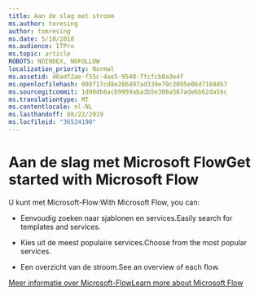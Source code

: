 ```yaml
---
title: Aan de slag met stroom
ms.author: toresing
author: tomresing
ms.date: 5/18/2018
ms.audience: ITPro
ms.topic: article
ROBOTS: NOINDEX, NOFOLLOW
localization_priority: Normal
ms.assetid: 46adf2ae-f55c-4ae5-9540-7fcfcb0a3e4f
ms.openlocfilehash: 008f17cd8e266497ad339e79c2095e06d7184d67
ms.sourcegitcommit: 1d98db8acb9959aba3b5e308a567ade6b62da56c
ms.translationtype: MT
ms.contentlocale: nl-NL
ms.lasthandoff: 08/22/2019
ms.locfileid: "36524190"
---
```

# <a name="get-started-with-microsoft-flow"></a><span data-ttu-id="48b08-102">Aan de slag met Microsoft Flow</span><span class="sxs-lookup"><span data-stu-id="48b08-102">Get started with Microsoft Flow</span></span>

<span data-ttu-id="48b08-103">U kunt met Microsoft-Flow:</span><span class="sxs-lookup"><span data-stu-id="48b08-103">With Microsoft Flow, you can:</span></span>
  
- <span data-ttu-id="48b08-104">Eenvoudig zoeken naar sjablonen en services.</span><span class="sxs-lookup"><span data-stu-id="48b08-104">Easily search for templates and services.</span></span>
    
- <span data-ttu-id="48b08-105">Kies uit de meest populaire services.</span><span class="sxs-lookup"><span data-stu-id="48b08-105">Choose from the most popular services.</span></span>
    
- <span data-ttu-id="48b08-106">Een overzicht van de stroom.</span><span class="sxs-lookup"><span data-stu-id="48b08-106">See an overview of each flow.</span></span>
    
[<span data-ttu-id="48b08-107">Meer informatie over Microsoft-Flow</span><span class="sxs-lookup"><span data-stu-id="48b08-107">Learn more about Microsoft Flow</span></span>](https://go.microsoft.com/fwlink/?linkid=874446)
  

